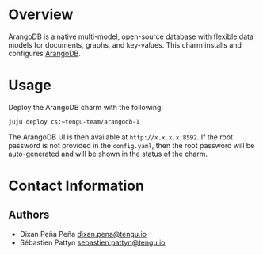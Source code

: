 # Overview

ArangoDB is a native multi-model, open-source database with flexible
data models for documents, graphs, and key-values. This charm installs and
configures [ArangoDB](https://arangodb.com/).

# Usage

Deploy the ArangoDB charm with the following:

```bash
juju deploy cs:~tengu-team/arangodb-1
```
The ArangoDB UI is then available at `http://x.x.x.x:8592`. If the root password is not provided in the `config.yaml`, then the root password will be auto-generated and will be shown in the status of the charm.

# Contact Information


## Authors

 - Dixan Peña Peña <dixan.pena@tengu.io>
 - Sébastien Pattyn <sebastien.pattyn@tengu.io>

